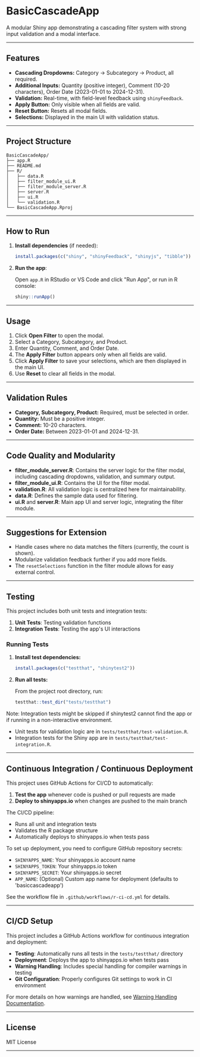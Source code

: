 # BasicCascadeApp

A modular Shiny app demonstrating a cascading filter system with strong input validation and a modal interface.

---

## Features

- **Cascading Dropdowns:** Category → Subcategory → Product, all required.
- **Additional Inputs:** Quantity (positive integer), Comment (10-20 characters), Order Date (2023-01-01 to 2024-12-31).
- **Validation:** Real-time, with field-level feedback using `shinyFeedback`.
- **Apply Button:** Only visible when all fields are valid.
- **Reset Button:** Resets all modal fields.
- **Selections:** Displayed in the main UI with validation status.

---

## Project Structure

```
BasicCascadeApp/
├── app.R
├── README.md
├── R/
│   ├── data.R
│   ├── filter_module_ui.R
│   ├── filter_module_server.R
│   ├── server.R
│   ├── ui.R
│   └── validation.R
└── BasicCascadeApp.Rproj
```

---

## How to Run

1. **Install dependencies** (if needed):

    ```r
    install.packages(c("shiny", "shinyFeedback", "shinyjs", "tibble"))
    ```

2. **Run the app**:

    Open `app.R` in RStudio or VS Code and click "Run App", or run in R console:

    ```r
    shiny::runApp()
    ```

---

## Usage

1. Click **Open Filter** to open the modal.
2. Select a Category, Subcategory, and Product.
3. Enter Quantity, Comment, and Order Date.
4. The **Apply Filter** button appears only when all fields are valid.
5. Click **Apply Filter** to save your selections, which are then displayed in the main UI.
6. Use **Reset** to clear all fields in the modal.

---

## Validation Rules

- **Category, Subcategory, Product:** Required, must be selected in order.
- **Quantity:** Must be a positive integer.
- **Comment:** 10-20 characters.
- **Order Date:** Between 2023-01-01 and 2024-12-31.

---

## Code Quality and Modularity

- **filter_module_server.R**: Contains the server logic for the filter modal, including cascading dropdowns, validation, and summary output.
- **filter_module_ui.R**: Contains the UI for the filter modal.
- **validation.R**: All validation logic is centralized here for maintainability.
- **data.R**: Defines the sample data used for filtering.
- **ui.R** and **server.R**: Main app UI and server logic, integrating the filter module.

---

## Suggestions for Extension

- Handle cases where no data matches the filters (currently, the count is shown).
- Modularize validation feedback further if you add more fields.
- The `resetSelections` function in the filter module allows for easy external control.

---

## Testing

This project includes both unit tests and integration tests:

1. **Unit Tests**: Testing validation functions 
2. **Integration Tests**: Testing the app's UI interactions

### Running Tests

1. **Install test dependencies:**

    ```r
    install.packages(c("testthat", "shinytest2"))
    ```

2. **Run all tests:**

    From the project root directory, run:

    ```r
    testthat::test_dir("tests/testthat")
    ```

Note: Integration tests might be skipped if shinytest2 cannot find the app or if running in a non-interactive environment.

- Unit tests for validation logic are in `tests/testthat/test-validation.R`.
- Integration tests for the Shiny app are in `tests/testthat/test-integration.R`.

---

## Continuous Integration / Continuous Deployment

This project uses GitHub Actions for CI/CD to automatically:

1. **Test the app** whenever code is pushed or pull requests are made
2. **Deploy to shinyapps.io** when changes are pushed to the main branch

The CI/CD pipeline:
- Runs all unit and integration tests
- Validates the R package structure
- Automatically deploys to shinyapps.io when tests pass

To set up deployment, you need to configure GitHub repository secrets:
- `SHINYAPPS_NAME`: Your shinyapps.io account name
- `SHINYAPPS_TOKEN`: Your shinyapps.io token
- `SHINYAPPS_SECRET`: Your shinyapps.io secret
- `APP_NAME`: (Optional) Custom app name for deployment (defaults to 'basiccascadeapp')

See the workflow file in `.github/workflows/r-ci-cd.yml` for details.

---

## CI/CD Setup

This project includes a GitHub Actions workflow for continuous integration and deployment:

- **Testing**: Automatically runs all tests in the `tests/testthat/` directory
- **Deployment**: Deploys the app to shinyapps.io when tests pass
- **Warning Handling**: Includes special handling for compiler warnings in testing
- **Git Configuration**: Properly configures Git settings to work in CI environment

For more details on how warnings are handled, see [Warning Handling Documentation](tests/WARNING_HANDLING.md).

---

## License

MIT License

---